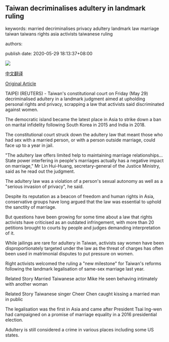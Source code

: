 ## Taiwan decriminalises adultery in landmark ruling

keywords: married decriminalises privacy adultery landmark law marriage taiwan taiwans rights asia activists taiwanese ruling

authors: 

publish date: 2020-05-29 18:13:37+08:00

![](https://www.straitstimes.com/sites/default/files/styles/x_large/public/articles/2020/05/29/rk_taipei_290520.jpg?itok=9vfNl7z6)

[中文翻译](Taiwan%20decriminalises%20adultery%20in%20landmark%20ruling_zh.md)

[Original Article](https://www.straitstimes.com/asia/east-asia/taiwan-decriminalises-adultery-in-landmark-ruling)

TAIPEI (REUTERS) - Taiwan's constitutional court on Friday (May 29) decriminalised adultery in a landmark judgment aimed at upholding personal rights and privacy, scrapping a law that activists said discriminated against women.

The democratic island became the latest place in Asia to strike down a ban on marital infidelity following South Korea in 2015 and India in 2018.

The constitutional court struck down the adultery law that meant those who had sex with a married person, or with a person outside marriage, could face up to a year in jail.

"The adultery law offers limited help to maintaining marriage relationships... State power interfering in people's marriages actually has a negative impact on marriage," Mr Lin Hui-Huang, secretary-general of the Justice Ministry, said as he read out the judgment.

The adultery law was a violation of a person's sexual autonomy as well as a "serious invasion of privacy", he said.

Despite its reputation as a beacon of freedom and human rights in Asia, conservative groups have long argued that the law was essential to uphold the sanctity of marriage.

But questions have been growing for some time about a law that rights activists have criticised as an outdated infringement, with more than 20 petitions brought to courts by people and judges demanding interpretation of it.

While jailings are rare for adultery in Taiwan, activists say women have been disproportionately targeted under the law as the threat of charges has often been used in matrimonial disputes to put pressure on women.

Right activists welcomed the ruling a "new milestone" for Taiwan's reforms following the landmark legalisation of same-sex marriage last year.

Related Story Married Taiwanese actor Mike He seen behaving intimately with another woman

Related Story Taiwanese singer Cheer Chen caught kissing a married man in public

The legalisation was the first in Asia and came after President Tsai Ing-wen had campaigned on a promise of marriage equality in a 2016 presidential election.

Adultery is still considered a crime in various places including some US states.